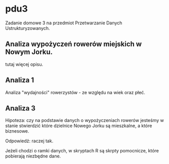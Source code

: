 # pdu3
Zadanie domowe 3 na przedmiot Przetwarzanie Danych Ustrukturyzowanych.

## Analiza wypożyczeń rowerów miejskich w Nowym Jorku.
tutaj więcej opisu.


## Analiza 1

Analiza "wydajności" rowerzystów - ze względu na wiek oraz płeć.


## Analiza 3

Hipoteza: czy na podstawie danych o wypożyczeniach rowerów jesteśmy w stanie stwierdzić które dzielnice Nowego Jorku są mieszkalne, a które biznesowe.

Odpowiedź: raczej tak.


Jeżeli chodzi o ramki danych, w skryptach R są skrpty pomocnicze, które pobierają niezbędne dane.


